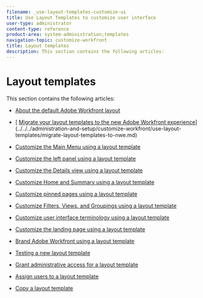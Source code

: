 ```yaml
---
filename: _use-layout-templates-customize-ui
title: Use Layout Templates to customize user interface
user-type: administrator
content-type: reference
product-area: system-administration;templates
navigation-topic: customize-workfront
title: Layout templates
description: This section contains the following articles:
---
```


# Layout templates

This section contains the following articles:

* [About the default Adobe Workfront layout](../../../administration-and-setup/customize-workfront/use-layout-templates/about-the-default-wf-layout.md) 
* [ [Migrate your layout templates to the new Adobe Workfront experience](../../../administration-and-setup/customize-workfront/use-layout-templates/migrate-layout-templates-to-nwe.md)](../../../administration-and-setup/customize-workfront/use-layout-templates/migrate-layout-templates-to-nwe.md)

  <!--
  <li data-mc-conditions="QuicksilverOrClassic.Quicksilver"><a href="../../../administration-and-setup/customize-workfront/use-layout-templates/customize-main-menu.md" class="MCXref xref" xrefformat="{para}">Customize the Main Menu using a layout template</a> </li>
  -->

* [Customize the Main Menu using a layout template](../../../administration-and-setup/customize-workfront/use-layout-templates/customize-main-menu.md)

  <!--
  <li data-mc-conditions="QuicksilverOrClassic.Quicksilver"><a href="../../../administration-and-setup/customize-workfront/use-layout-templates/customize-left-panel.md" class="MCXref xref" xrefformat="{para}">Customize the left panel using a layout template</a> </li>
  -->

* [Customize the left panel using a layout template](../../../administration-and-setup/customize-workfront/use-layout-templates/customize-left-panel.md)

  <!--
  <li data-mc-conditions="QuicksilverOrClassic.Quicksilver"><a href="../../../administration-and-setup/customize-workfront/use-layout-templates/customize-details-view-layout-template.md" class="MCXref xref" xrefformat="{para}">Customize the Details view using a layout template</a> </li>
  -->

* [Customize the Details view using a layout template](../../../administration-and-setup/customize-workfront/use-layout-templates/customize-details-view-layout-template.md)

  <!--
  <li data-mc-conditions="QuicksilverOrClassic.Quicksilver"><a href="../../../administration-and-setup/customize-workfront/use-layout-templates/customize-home-summary-layout-template.md" class="MCXref xref" xrefformat="{para}">Customize Home and Summary using a layout template</a> </li>
  -->

* [Customize Home and Summary using a layout template](../../../administration-and-setup/customize-workfront/use-layout-templates/customize-home-summary-layout-template.md)

  <!--
  <li data-mc-conditions="QuicksilverOrClassic.Quicksilver"><a href="../../../administration-and-setup/customize-workfront/use-layout-templates/customize-pinned-pages.md" class="MCXref xref" xrefformat="{para}">Customize pinned pages using a layout template</a> </li>
  -->

* [Customize pinned pages using a layout template](../../../administration-and-setup/customize-workfront/use-layout-templates/customize-pinned-pages.md)

  <!--
  <li data-mc-conditions="QuicksilverOrClassic.Quicksilver"><a href="../../../administration-and-setup/customize-workfront/use-layout-templates/customize-fvg-list-controls-layout-template.md" class="MCXref xref" xrefformat="{para}">Customize Filters, Views, and Groupings using a layout template</a> </li>
  -->

* [Customize Filters, Views, and Groupings using a layout template](../../../administration-and-setup/customize-workfront/use-layout-templates/customize-fvg-list-controls-layout-template.md)

  <!--
  <li data-mc-conditions="QuicksilverOrClassic.Quicksilver"><a href="../../../administration-and-setup/customize-workfront/use-layout-templates/customize-terminology.md" class="MCXref xref" xrefformat="{para}">Customize user interface terminology using a layout template</a> </li>
  -->

* [Customize user interface terminology using a layout template](../../../administration-and-setup/customize-workfront/use-layout-templates/customize-terminology.md)

  <!--
  <li data-mc-conditions="QuicksilverOrClassic.Quicksilver"><a href="../../../administration-and-setup/customize-workfront/use-layout-templates/customize-landing-page.md" class="MCXref xref" xrefformat="{para}">Customize the landing page using a layout template</a> </li>
  -->

* [Customize the landing page using a layout template](../../../administration-and-setup/customize-workfront/use-layout-templates/customize-landing-page.md)

  <!--
  <li data-mc-conditions="QuicksilverOrClassic.Quicksilver"><a href="../../../administration-and-setup/customize-workfront/use-layout-templates/brand-wf-using-a-layout-template.md" class="MCXref xref" xrefformat="{para}">Brand Adobe Workfront using a layout template</a> </li>
  -->

* [Brand Adobe Workfront using a layout template](../../../administration-and-setup/customize-workfront/use-layout-templates/brand-wf-using-a-layout-template.md)

  <!--
  <li data-mc-conditions="QuicksilverOrClassic.Quicksilver"><a href="../../../administration-and-setup/customize-workfront/use-layout-templates/test-a-layout-template.md" class="MCXref xref" xrefformat="{para}">Testing a new layout template</a> </li>
  -->

* [Testing a new layout template](../../../administration-and-setup/customize-workfront/use-layout-templates/test-a-layout-template.md)

  <!--
  <li data-mc-conditions="QuicksilverOrClassic.Quicksilver"><a href="../../../administration-and-setup/customize-workfront/use-layout-templates/grant-admin-access-layout-template.md" class="MCXref xref" xrefformat="{para}">Grant administrative access for a layout template</a> </li>
  -->

* [Grant administrative access for a layout template](../../../administration-and-setup/customize-workfront/use-layout-templates/grant-admin-access-layout-template.md)

  <!--
  <li data-mc-conditions="QuicksilverOrClassic.Quicksilver"><a href="../../../administration-and-setup/customize-workfront/use-layout-templates/assign-users-to-layout-template.md" class="MCXref xref" xrefformat="{para}">Assign users to a layout template</a> </li>
  -->

* [Assign users to a layout template](../../../administration-and-setup/customize-workfront/use-layout-templates/assign-users-to-layout-template.md)

  <!--
  <li data-mc-conditions="QuicksilverOrClassic.Quicksilver"><a href="../../../administration-and-setup/customize-workfront/use-layout-templates/copy-a-layout-template.md" class="MCXref xref" xrefformat="{para}">Copy a layout template</a> </li>
  -->

* [Copy a layout template](../../../administration-and-setup/customize-workfront/use-layout-templates/copy-a-layout-template.md)

